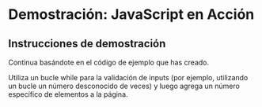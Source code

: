 # Demostración: JavaScript en Acción

## Instrucciones de demostración

Continua basándote en el código de ejemplo que has creado.

Utiliza un bucle while para la validación de inputs (por ejemplo, utilizando un bucle un número desconocido de veces) y luego agrega un número específico de elementos a la página.
